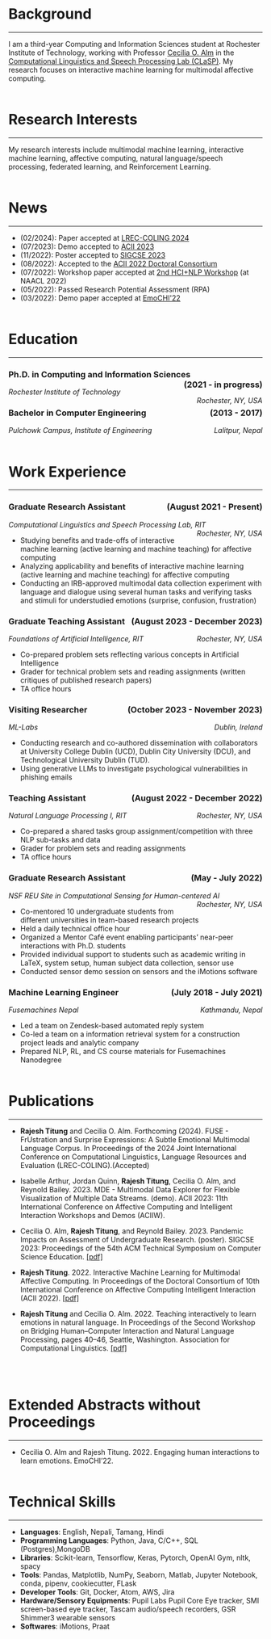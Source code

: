 # Background
---
I am a third-year Computing and Information Sciences student at Rochester Institute of Technology, working with Professor [Cecilia O. Alm](https://pht180.rit.edu/ceciliaovesdotteralm/) in the [Computational Linguistics and Speech Processing Lab (CLaSP)](https://www.rit.edu/clasp/). My research focuses on interactive machine learning for multimodal affective computing.
<br/><br/>

# Research Interests
---
My research interests include multimodal machine learning, interactive machine learning, affective computing, natural language/speech processing, federated learning, and Reinforcement Learning.
<br /><br />

# News
---
- (02/2024): Paper accepted at [LREC-COLING 2024](https://lrec-coling-2024.org/)
- (07/2023): Demo accepted to [ACII 2023](https://acii-conf.net/2023/calls/demos/)
- (11/2022): Poster accepted to [SIGCSE 2023](https://sigcse2023.sigcse.org/track/sigcse-ts-2023-posters)
- (08/2022): Accepted to the [ACII 2022 Doctoral Consortium](https://acii-conf.net/2022/attend/program/doctoral-consortium/)
- (07/2022): Workshop paper accepted at [2nd HCI+NLP Workshop](https://aclanthology.org/2022.hcinlp-1.6/) (at NAACL 2022)
- (05/2022): Passed Research Potential Assessment (RPA)
- (03/2022): Demo paper accepted at [EmoCHI'22](https://cis.unimelb.edu.au/hci/emotion-workshop)
<br /><br />

# Education
---
### **Ph.D. in Computing and Information Sciences**<span style="float:right;">(2021 - in progress)</span>
<em>Rochester Institute of Technology</em><span style="float:right;"><em>Rochester, NY, USA</em></span>

<!-- --- -->

### **Bachelor in Computer Engineering**<span style="float:right;">(2013 - 2017)</span>
<em>Pulchowk Campus, Institute of Engineering</em><span style="float:right;"><em>Lalitpur, Nepal</em></span>
<br /><br />

# Work Experience
---

### **Graduate Research Assistant**<span style="float:right;">(August 2021 - Present)</span>
<em>Computational Linguistics and Speech Processing Lab, RIT</em><span style="float:right;"><em>Rochester, NY, USA</em></span>

- Studying benefits and trade-offs of interactive machine learning (active learning and machine teaching) for affective computing
- Analyzing applicability and benefits of interactive machine learning (active learning and machine teaching) for affective computing
- Conducting an IRB-approved multimodal data collection experiment with language and dialogue using several human tasks and verifying tasks and stimuli for understudied emotions (surprise, confusion, frustration)
  
### **Graduate Teaching Assistant**<span style="float:right;">(August 2023 - December 2023)</span>
<em>Foundations of Artificial Intelligence, RIT</em><span style="float:right;"><em>Rochester, NY, USA</em></span>

- Co-prepared problem sets reflecting various concepts in Artificial Intelligence
- Grader for technical problem sets and reading assignments (written critiques of published research papers)
- TA office hours

### **Visiting Researcher**<span style="float:right;">(October 2023 - November 2023)</span>
<em>ML-Labs</em><span style="float:right;"><em>Dublin, Ireland</em></span>

- Conducting research and co-authored dissemination with collaborators at University College Dublin (UCD), Dublin City University (DCU), and Technological University Dublin (TUD).
- Using generative LLMs to investigate psychological vulnerabilities in phishing emails

### **Teaching Assistant**<span style="float:right;">(August 2022 - December 2022)</span>
<em>Natural Language Processing I, RIT</em><span style="float:right;"><em>Rochester, NY, USA</em></span>

- Co-prepared a shared tasks group assignment/competition with three NLP sub-tasks and data
- Grader for problem sets and reading assignments
- TA office hours

### **Graduate Research Assistant**<span style="float:right;">(May - July 2022)</span>
<em>NSF REU Site in Computational Sensing for Human-centered AI</em><span style="float:right;"><em>Rochester, NY, USA</em></span>

- Co-mentored 10 undergraduate students from different universities in team-based research projects
- Held a daily technical office hour
- Organized a Mentor Café event enabling participants’ near-peer interactions with Ph.D. students
- Provided individual support to students such as  academic writing in LaTeX, system setup, human subject data collection, sensor use
- Conducted sensor demo session on sensors and the iMotions software

### **Machine Learning Engineer**<span style="float:right;">(July 2018 - July 2021)</span>
<em>Fusemachines Nepal</em><span style="float:right;"><em>Kathmandu, Nepal</em></span>

- Led a team on Zendesk-based automated reply system
- Co-led a team on a information retrieval system for a construction project leads and analytic company
- Prepared NLP, RL, and CS course materials for Fusemachines Nanodegree
<br /><br />

# Publications
---
- **Rajesh Titung** and Cecilia O. Alm. Forthcoming (2024). FUSE - FrUstration and Surprise Expressions: A Subtle Emotional Multimodal Language Corpus. In Proceedings of the 2024 Joint International Conference on Computational Linguistics, Language Resources and Evaluation (LREC-COLING).(Accepted)

- Isabelle Arthur, Jordan Quinn, **Rajesh Titung**, Cecilia O. Alm, and Reynold Bailey. 2023. MDE - Multimodal Data Explorer for Flexible Visualization of Multiple Data Streams. (demo). ACII 2023: 11th International Conference on Affective Computing and Intelligent Interaction Workshops and Demos (ACIIW).

- Cecilia O. Alm, **Rajesh Titung**, and Reynold Bailey. 2023. Pandemic Impacts on Assessment of Undergraduate Research. (poster). SIGCSE 2023: Proceedings of the 54th ACM Technical Symposium on Computer Science Education. [\[pdf\]](https://dl.acm.org/doi/pdf/10.1145/3545947.3576327)

- **Rajesh Titung**. 2022. Interactive Machine Learning for Multimodal Affective Computing. In Proceedings
of the Doctoral Consortium of 10th International Conference on Affective Computing Intelligent
Interaction (ACII 2022). [\[pdf\]](https://ieeexplore.ieee.org/abstract/document/10085996)

- **Rajesh Titung** and Cecilia O. Alm. 2022. Teaching interactively to learn emotions in natural language.
In Proceedings of the Second Workshop on Bridging Human–Computer Interaction and Natural Language
Processing, pages 40–46, Seattle, Washington. Association for Computational Linguistics. [\[pdf\]](https://aclanthology.org/2022.hcinlp-1.6.pdf)

<br /><br />

# Extended Abstracts without Proceedings
---
- Cecilia O. Alm and Rajesh Titung. 2022. Engaging human interactions to learn emotions. EmoCHI’22.
<br /><br />

# Technical Skills
---
- **Languages**: English, Nepali, Tamang, Hindi
- **Programming Languages**: Python, Java, C/C++, SQL (Postgres),MongoDB
- **Libraries**: Scikit-learn, Tensorflow, Keras, Pytorch, OpenAI Gym, nltk, spacy
- **Tools**: Pandas, Matplotlib, NumPy, Seaborn, Matlab, Jupyter Notebook, conda, pipenv, cookiecutter, FLask
- **Developer Tools**: Git, Docker, Atom, AWS, Jira
- **Hardware/Sensory Equipments**: Pupil Labs Pupil Core Eye tracker, SMI screen-based eye tracker, Tascam audio/speech recorders, GSR Shimmer3 wearable sensors
- **Softwares**: iMotions, Praat